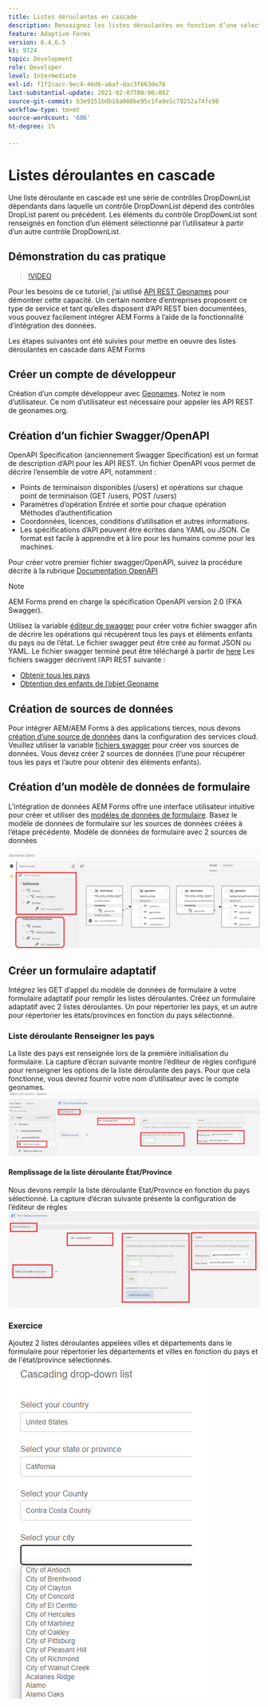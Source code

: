 ```yaml
---
title: Listes déroulantes en cascade
description: Renseignez les listes déroulantes en fonction d’une sélection précédente de liste déroulante.
feature: Adaptive Forms
version: 6.4,6.5
kt: 9724
topic: Development
role: Developer
level: Intermediate
exl-id: f1f2cacc-9ec4-46d6-a6af-dac3f663de78
last-substantial-update: 2021-02-07T00:00:00Z
source-git-commit: b3e9251bdb18a008be95c1fa9e5c79252a74fc98
workflow-type: tm+mt
source-wordcount: '606'
ht-degree: 1%

---
```


# Listes déroulantes en cascade

Une liste déroulante en cascade est une série de contrôles DropDownList dépendants dans laquelle un contrôle DropDownList dépend des contrôles DropList parent ou précédent. Les éléments du contrôle DropDownList sont renseignés en fonction d’un élément sélectionné par l’utilisateur à partir d’un autre contrôle DropDownList.

## Démonstration du cas pratique

>[!VIDEO](https://video.tv.adobe.com/v/340344?quality=12&learn=on)

Pour les besoins de ce tutoriel, j’ai utilisé [API REST Geonames](http://api.geonames.org/) pour démontrer cette capacité.
Un certain nombre d’entreprises proposent ce type de service et tant qu’elles disposent d’API REST bien documentées, vous pouvez facilement intégrer AEM Forms à l’aide de la fonctionnalité d’intégration des données.

Les étapes suivantes ont été suivies pour mettre en oeuvre des listes déroulantes en cascade dans AEM Forms

## Créer un compte de développeur

Création d’un compte développeur avec [Geonames](https://www.geonames.org/login). Notez le nom d’utilisateur. Ce nom d’utilisateur est nécessaire pour appeler les API REST de geonames.org.

## Création d’un fichier Swagger/OpenAPI

OpenAPI Specification (anciennement Swagger Specification) est un format de description d’API pour les API REST. Un fichier OpenAPI vous permet de décrire l’ensemble de votre API, notamment :

* Points de terminaison disponibles (/users) et opérations sur chaque point de terminaison (GET /users, POST /users)
* Paramètres d’opération Entrée et sortie pour chaque opération Méthodes d’authentification
* Coordonnées, licences, conditions d’utilisation et autres informations.
* Les spécifications d’API peuvent être écrites dans YAML ou JSON. Ce format est facile à apprendre et à lire pour les humains comme pour les machines.

Pour créer votre premier fichier swagger/OpenAPI, suivez la procédure décrite à la rubrique [Documentation OpenAPI](https://swagger.io/docs/specification/2-0/basic-structure/)

>[!NOTE]
> AEM Forms prend en charge la spécification OpenAPI version 2.0 (FKA Swagger).

Utilisez la variable [éditeur de swagger](https://editor.swagger.io/) pour créer votre fichier swagger afin de décrire les opérations qui récupèrent tous les pays et éléments enfants du pays ou de l’état. Le fichier swagger peut être créé au format JSON ou YAML. Le fichier swagger terminé peut être téléchargé à partir de [here](assets/swagger-files.zip)
Les fichiers swagger décrivent l’API REST suivante :
* [Obtenir tous les pays](http://api.geonames.org/countryInfoJSON?username=yourusername)
* [Obtention des enfants de l’objet Geoname](http://api.geonames.org/childrenJSON?formatted=true&amp;geonameId=6252001&amp;username=yourusername)

## Création de sources de données

Pour intégrer AEM/AEM Forms à des applications tierces, nous devons [création d’une source de données](https://experienceleague.adobe.com/docs/experience-manager-learn/forms/ic-web-channel-tutorial/parttwo.html) dans la configuration des services cloud. Veuillez utiliser la variable [fichiers swagger](assets/swagger-files.zip) pour créer vos sources de données.
Vous devez créer 2 sources de données (l’une pour récupérer tous les pays et l’autre pour obtenir des éléments enfants).


## Création d’un modèle de données de formulaire

L’intégration de données AEM Forms offre une interface utilisateur intuitive pour créer et utiliser des [modèles de données de formulaire](https://experienceleague.adobe.com/docs/experience-manager-65/forms/form-data-model/create-form-data-models.html?lang=fr). Basez le modèle de données de formulaire sur les sources de données créées à l’étape précédente. Modèle de données de formulaire avec 2 sources de données

![fdm](assets/geonames-fdm.png)


## Créer un formulaire adaptatif

Intégrez les GET d’appel du modèle de données de formulaire à votre formulaire adaptatif pour remplir les listes déroulantes.
Créez un formulaire adaptatif avec 2 listes déroulantes. Un pour répertorier les pays, et un autre pour répertorier les états/provinces en fonction du pays sélectionné.

### Liste déroulante Renseigner les pays

La liste des pays est renseignée lors de la première initialisation du formulaire. La capture d’écran suivante montre l’éditeur de règles configuré pour renseigner les options de la liste déroulante des pays. Pour que cela fonctionne, vous devrez fournir votre nom d’utilisateur avec le compte geonames.
![get-countries](assets/get-countries-rule-editor.png)

#### Remplissage de la liste déroulante État/Province

Nous devons remplir la liste déroulante Etat/Province en fonction du pays sélectionné. La capture d’écran suivante présente la configuration de l’éditeur de règles
![state-province-options](assets/state-province-options.png)

### Exercice

Ajoutez 2 listes déroulantes appelées villes et départements dans le formulaire pour répertorier les départements et villes en fonction du pays et de l&#39;état/province sélectionnés.
![exercice](assets/cascading-drop-down-exercise.png)
